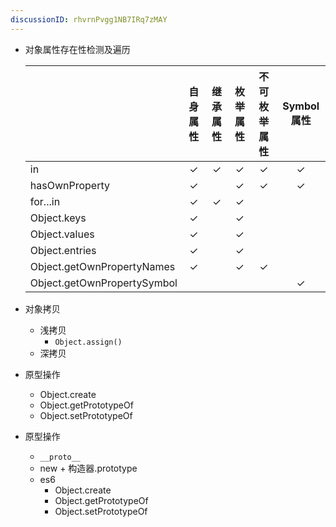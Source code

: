 ```yaml
---
discussionID: rhvrnPvgg1NB7IRq7zMAY
---
```


  - 对象属性存在性检测及遍历

    |                             | 自身属性 | 继承属性 | 枚举属性 | 不可枚举属性 | Symbol 属性 |
    | --------------------------- | :------: | :------: | :------: | :----------: | :---------: |
    | in                          |    ✓     |    ✓     |    ✓     |      ✓       |      ✓      |
    | hasOwnProperty              |    ✓     |          |    ✓     |      ✓       |      ✓      |
    | for...in                    |    ✓     |    ✓     |    ✓     |              |             |
    | Object.keys                 |    ✓     |          |    ✓     |              |             |
    | Object.values               |    ✓     |          |    ✓     |              |             |
    | Object.entries              |    ✓     |          |    ✓     |              |             |
    | Object.getOwnPropertyNames  |    ✓     |          |    ✓     |      ✓       |             |
    | Object.getOwnPropertySymbol |          |          |          |              |      ✓      |


- 对象拷贝
  - 浅拷贝
    - `Object.assign()`
  - 深拷贝
- 原型操作
  - Object.create
  - Object.getPrototypeOf
  - Object.setPrototypeOf


- 原型操作
  - `__proto__`
  - new + 构造器.prototype
  - es6
    - Object.create
    - Object.getPrototypeOf
    - Object.setPrototypeOf